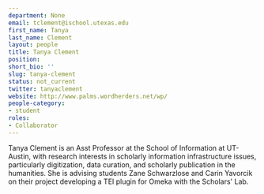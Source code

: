 ```yaml
---
department: None
email: tclement@ischool.utexas.edu
first_name: Tanya
last_name: Clement
layout: people
title: Tanya Clement
position:
short_bio: ''
slug: tanya-clement
status: not_current
twitter: tanyaclement
website: http://www.palms.wordherders.net/wp/
people-category:
- student
roles:
- Collaborator
---
```


Tanya Clement is an Asst Professor at the School of Information at UT-Austin, with research interests in scholarly information infrastructure issues, particularly digitization, data curation, and scholarly publication in the humanities. She is advising students Zane Schwarzlose and Carin Yavorcik on their project developing a TEI plugin for Omeka with the Scholars' Lab.
